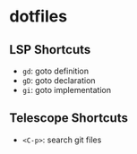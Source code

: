 # dotfiles





## LSP Shortcuts

* `gd`: goto definition
* `gD`: goto declaration
* `gi`: goto implementation


## Telescope Shortcuts

* `<C-p>`: search git files
